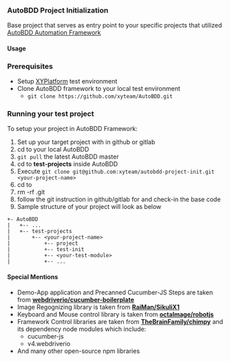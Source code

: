 ### AutoBDD Project Initialization
Base project that serves as entry point to your specific projects that utilized [AutoBDD Automation Framework](https://github.com/xyteam/AutoBDD)

#### Usage
### Prerequisites
* Setup [XYPlatform](https://github.com/xyteam/xyPlatform) test environment
* Clone AutoBDD framework to your local test environment
    * `git clone https://github.com/xyteam/AutoBDD.git`

### Running your test project
To setup your project in AutoBDD Framework:
1. Set up your target project with **<your-project-name>** in github or gitlab
2. cd to your local AutoBDD
3. `git pull` the latest AutoBDD master
4. cd to **test-projects** inside AutoBDD
5. Execute `git clone git@github.com:xyteam/autobdd-project-init.git <your-project-name>`
6. cd to **<your-project-name>**
7. rm -rf .git
8. follow the git instruction in github/gitlab for **<your-project-name>** and check-in the base code
9. Sample structure of your project will look as below
```
+- AutoBDD
|   +-- ...
|   +-- test-projects
|       +-- <your-project-name>
|           +-- project
|           +-- test-init
|           +-- <your-test-module>
|           +-- ...
```

#### Special Mentions
  * Demo-App application and Precanned Cucumber-JS Steps are taken from **[webdriverio/cucumber-boilerplate](https://github.com/webdriverio/cucumber-boilerplate)**
  * Image Regognizing library is taken from **[RaiMan/SikuliX1](https://github.com/RaiMan/SikuliX1)**
  * Keyboard and Mouse control library is taken from **[octalmage/robotjs](https://github.com/octalmage/robotjs)**
  * Framework Control libraries are taken from **[TheBrainFamily/chimpy](https://github.com/TheBrainFamily/chimpy)** and its dependency node modules which include:
      * cucumber-js
      * v4.webdriverio
  * And many other open-source npm libraries